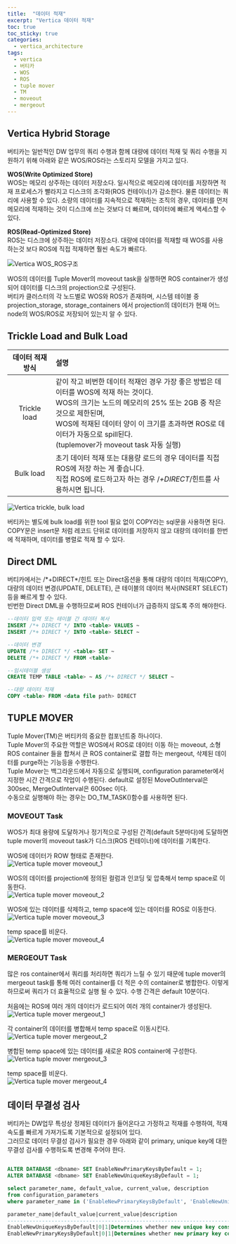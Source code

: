 ```yaml
---
title:  "데이터 적재"
excerpt: "Vertica 데이터 적재"
toc: true 
toc_sticky: true 
categories:
  - vertica_architecture
tags:
  - vertica
  - 버티카
  - WOS
  - ROS
  - tuple mover
  - TM
  - moveout
  - mergeout
---
```



## Vertica Hybrid Storage
버티카는 일반적인 DW 업무의 쿼리 수행과 함께 대량에 데이터 적재 및 쿼리 수행을 지원하기 위해 아래와 같은 WOS/ROS라는 스토리지 모델을 가지고 있다.  

**WOS(Write Optimized Store)**  
WOS는 메모리 상주하는 데이터 저장소다. 일시적으로 메모리에 데이터를 저장하면 적재 프로세스가 빨라지고 디스크의 조각화(ROS 컨테이너)가 감소한다. 물론 데이터는 쿼리에 사용할 수 있다. 소량의 데이터를 지속적으로 적재하는 조직의 경우, 데이터를 먼저 메모리에 적재하는 것이 디스크에 쓰는 것보다 더 빠르며, 데이터에 빠르게 액세스할 수 있다.  
  
**ROS(Read-Optimized Store)**  
ROS는 디스크에 상주하는 데이터 저장소다. 대량에 데이터를 적재할 때 WOS를 사용하는것 보다 ROS에 직접 적재하면 훨씬 속도가 빠르다.  
  
![Vertica WOS_ROS구조](../img/vertica_architecture_1040_01.png)

WOS의 데이터를 Tuple Mover의 moveout task을 실행하면 ROS container가 생성되어 데이터를 디스크의 projection으로 구성된다.  
버티카 클러스터의 각 노드별로 WOS와 ROS가 존재하며, 시스템 테이블 중 projection_storage, storage_containers 에서 projection의 데이터가 현재 어느 node의 WOS/ROS로 저장되어 있는지 알 수 있다.  


## Trickle Load and Bulk Load

|데이터 적재 방식    | 설명 |
|:--------------:|:-----|
|Trickle load    |같이 작고 비번한 데이터 적재인 경우 가장 좋은 방법은 데이터를 WOS에 적재 하는 것이다.<br>WOS의 크기는 노드의 메모리의 25% 또는 2GB 중 작은 것으로 제한된며,<br> WOS에 적재된 데이터 양이 이 크기를 초과하면 ROS로 데이터가 자동으로 spill된다.<br>(tuplemover가 moveout task 자동 실행)|
|Bulk load       |초기 데이터 적재 또는 대용량 로드의 경우 데이터를 직접 ROS에 저장 하는 게 좋습니다.<br>직접 ROS에 로드하고자 하는 경우 /*+DIRECT*/힌트를 사용하시면 됩니다.|
  
![Vertica trickle, bulk load](../img/vertica_architecture_1040_02.png)
  
버티카는 별도에 bulk load를 위한 tool 필요 없이 COPY라는 sql문을 사용하면 된다.  
COPY문은 insert문 처럼 레코드 단위로 데이터를 저장하지 않고 대량의 데이터를 한번에 적재하며, 데이터를 병렬로 적재 할 수 있다.  

## Direct DML
버티카에서는 /\*+DIRECT\*/힌트 또는 Direct옵션을 통해 대량의 데이터 적재(COPY), 대량의 데이터 변경(UPDATE, DELETE), 큰 테이블의 데이터 복사(INSERT SELECT)등을 빠르게 할 수 있다.  
빈번한 Direct DML을 수행하므로써 ROS 컨테이너가 급증하지 않도록 주의 해야한다.  

```sql
--데이터 입력 또는 테이블 간 데이터 복사
INSERT /*+ DIRECT */ INTO <table> VALUES ~
INSERT /*+ DIRECT */ INTO <table> SELECT ~

--데이터 변경
UPDATE /*+ DIRECT */ <table> SET ~
DELETE /*+ DIRECT */ FROM <table>

--임시테이블 생성
CREATE TEMP TABLE <table> ~ AS /*+ DIRECT */ SELECT ~

--대량 데이터 적재
COPY <table> FROM <data file path> DIRECT
```


## TUPLE MOVER
Tuple Mover(TM)은 버티카의 중요한 컴포넌트중 하나이다.  
Tuple Mover의 주요한 역할은 WOS에서 ROS로 데이터 이동 하는 moveout, 소형 ROS container 들을 합쳐서 큰 ROS container로 결합 하는 mergeout, 삭제된 데이터를 purge하는 기능등을 수행한다.  
Tuple Mover는 백그라운드에서 자동으로 실행되며, configuration parameter에서 지정한 시간 간격으로 작업이 수행된다. default로 설정된 MoveOutInterval은 300sec, MergeOutInterval은 600sec 이다.  
수동으로 실행해야 하는 경우는 DO_TM_TASK()함수를 사용하면 된다.  

### MOVEOUT Task
WOS가 최대 용량에 도달하거나 정기적으로 구성된 간격(default 5분마다)에 도달하면 tuple mover의 moveout task가 디스크(ROS 컨테이너)에 데이터를 기록한다.  
  
WOS에 데이터가 ROW 형태로 존재한다.  
![Vertica tuple mover moveout_1](../img/vertica_architecture_1040_03.png)
  
WOS의 데이터를 projection에 정의된 컬럼과 인코딩 및 압축해서 temp space로 이동한다.  
![Vertica tuple mover moveout_2](../img/vertica_architecture_1040_04.png)
  
WOS에 있는 데이터를 삭제하고, temp space에 있는 데이터를 ROS로 이동한다.  
![Vertica tuple mover moveout_3](../img/vertica_architecture_1040_05.png)
  
temp space를 비운다.  
![Vertica tuple mover moveout_4](../img/vertica_architecture_1040_06.png)
  
  
### MERGEOUT Task
많은 ros container에서 쿼리를 처리하면 쿼리가 느릴 수 있기 때문에 tuple mover의 mergeout task를 통해 여러 container를 더 적은 수의 container로 병합한다. 
이렇게 하므로써 쿼리가 더 효율적으로 실행 될 수 있다. 수행 간격은 default 10분이다.  
  
처음에는 ROS에 여러 개의 데이터가 로드되어 여러 개의 container가 생성된다.  
![Vertica tuple mover mergeout_1](../img/vertica_architecture_1040_07.png)
  
각 container의 데이터를 병합해서 temp space로 이동시킨다.  
![Vertica tuple mover mergeout_2](../img/vertica_architecture_1040_08.png)
  
병합된 temp space에 있는 데이터를 새로운 ROS container에 구성한다.  
![Vertica tuple mover mergeout_3](../img/vertica_architecture_1040_09.png)
  
temp space를 비운다.  
![Vertica tuple mover mergeout_4](../img/vertica_architecture_1040_10.png)


## 데이터 무결성 검사
버티카는 DW업무 특성상 정제된 데이터가 들어온다고 가정하고 적재를 수행하여, 적재 속도를 빠르게 가져가도록 기본적으로 설정되어 있다.  
그러므로 데이터 무결성 검사가 필요한 경우 아래와 같이 primary, unique key에 대한 무결성 검사를 수행하도록 변경해 주어야 한다.  
  
```sql

ALTER DATABASE <dbname> SET EnableNewPrimaryKeysByDefault = 1;
ALTER DATABASE <dbname> SET EnableNewUniqueKeysByDefault = 1;

select parameter_name, default_value, current_value, description 
from configuration_parameters 
where parameter_name in ('EnableNewPrimaryKeysByDefault', 'EnableNewUniqueKeysByDefault');

parameter_name|default_value|current_value|description
--------------------------------------------------------------------------------------------------------------
EnableNewUniqueKeysByDefault|0|1|Determines whether new unique key constraints will be enabled by default
EnableNewPrimaryKeysByDefault|0|1|Determines whether new primary key constraints will be enabled by default


```

